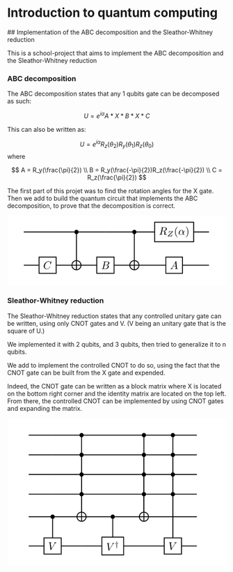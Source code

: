 # Introduction to quantum computing
## Implementation of the ABC decomposition and the Sleathor-Whitney reduction

This is a school-project that aims to implement the ABC decomposition 
and the Sleathor-Whitney reduction

### ABC decomposition

The ABC decomposition states that any 1 qubits gate can be decomposed as such:

$$
U = e^{i\alpha}A*X*B*X*C
$$

This can also be written as:

$$
U  = e^{i\alpha}R_z(\theta_2)R_y(\theta_1)R_z(\theta_0)
$$
where 

$$
A  = R_y(\frac{\pi}{2}) \\
B  = R_y(\frac{-\pi}{2})R_z(\frac{-\pi}{2}) \\
C  = R_z(\frac{\pi}{2})
$$

The first part of this projet was to find the rotation angles for the X gate.
Then we add to build the quantum circuit that implements the ABC decomposition,
to prove that the decomposition is correct.

![ABC_decomposition](img/abc_decomposition.png)

### Sleathor-Whitney reduction

The Sleathor-Whitney reduction states that any controlled unitary gate can 
be written, using only CNOT gates and V. (V being an unitary gate that is the square of U.)

We implemented it with 2 qubits, and 3 qubits, then tried to generalize it to n qubits.

We add to implement the controlled CNOT to do so, using the fact that the CNOT
gate can be built from the X gate and expended.

Indeed, the CNOT gate can be written as a block matrix where X is located on 
the bottom right corner and the identity matrix are located on the top left.
From there, the controlled CNOT can be implemented by using CNOT gates and 
expanding the matrix.

![Controlled_gate](img/controlled_gate.png)







